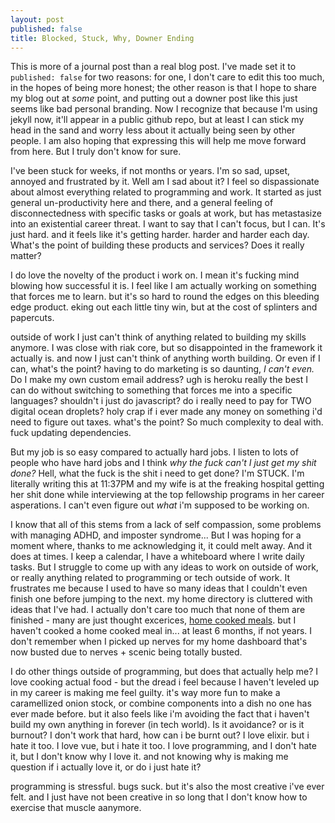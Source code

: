 ```yaml
---
layout: post
published: false
title: Blocked, Stuck, Why, Downer Ending
---
```


This is more of a journal post than a real blog post. I've made set it to `published: false` for two reasons: for one, I don't care to edit this too much, in the hopes of being more honest; the other reason is that I hope to share my blog out at _some_ point, and putting out a downer post like this just seems like bad personal branding. Now I recognize that because I'm using jekyll now, it'll appear in a public github repo, but at least I can stick my head in the sand and worry less about it actually being seen by other people. I am also hoping that expressing this will help me move forward from here. But I truly don't know for sure.

I've been stuck for weeks, if not months or years. I'm so sad, upset, annoyed and frustrated by it. Well am I sad about it? I feel so dispassionate about almost everything related to programming and work. It started as just general un-productivity here and there, and a general feeling of disconnectedness with specific tasks or goals at work, but has metastasize into an existential career threat. I want to say that I can't focus, but I can. It's just hard. and it feels like it's getting harder. harder and harder each day. What's the point of building these products and services? Does it really matter?

I do love the novelty of the product i work on. I mean it's fucking mind blowing how successful it is. I feel like I am actually working on something that forces me to learn. but it's so hard to round the edges on this bleeding edge product. eking out each little tiny win, but at the cost of splinters and papercuts.

outside of work I just can't think of anything related to building my skills anymore. I was close with riak core, but so disappointed in the framework it actually is. and now I just can't think of anything worth building. Or even if I can, what's the point? having to do marketing is so daunting, _I can't even._ Do I make my own custom email address? ugh is heroku really the best I can do without switching to something that forces me into a specific languages? shouldn't i just do javascript? do i really need to pay for TWO digital ocean droplets? holy crap if i ever made any money on something i'd need to figure out taxes. what's the point? So much complexity to deal with. fuck updating dependencies.

But my job is so easy compared to actually hard jobs. I listen to lots of people who have hard jobs and I think _why the fuck can't I just get my shit done?_ Hell, what the fuck is the shit i need to get done? I'm STUCK. I'm literally writing this at 11:37PM and my wife is at the freaking hospital getting her shit done while interviewing at the top fellowship programs in her career asperations. I can't even figure out _what_ i'm supposed to be working on.

I know that all of this stems from a lack of self compassion, some problems with managing ADHD, and imposter syndrome... But I was hoping for a moment where, thanks to me acknowledging it, it could melt away. And it does at times. I keep a calendar, I have a whiteboard where I write daily tasks. But I struggle to come up with any ideas to work on outside of work, or really anything related to programming or tech outside of work. It frustrates me because I used to have so many ideas that I couldn't even finish one before jumping to the next. my home directory is cluttered with ideas that I've had. I actually don't care too much that none of them are finished - many are just thought excerices, [home cooked meals](https://www.robinsloan.com/notes/home-cooked-app/). but I haven't cooked a home cooked meal in... at least 6 months, if not years. I don't remember when I picked up nerves for my home dashboard that's now busted due to nerves + scenic being totally busted.

I do other things outside of programming, but does that actually help me? I love cooking actual food - but the dread i feel because I haven't leveled up in my career is making me feel guilty. it's way more fun to make a caramellized onion stock, or combine components into a dish no one has ever made before. but it also feels like i'm avoiding the fact that i haven't build my own anything in forever (in tech world). Is it avoidance? or is it burnout? I don't work that hard, how can i be burnt out? I love elixir. but i hate it too. I love vue, but i hate it too. I love programming, and I don't hate it, but I don't know why I love it. and not knowing why is making me question if i actually love it, or do i just hate it?

programming is stressful. bugs suck. but it's also the most creative i've ever felt. and I just have not been creative in so long that I don't know how to exercise that muscle aanymore. 

